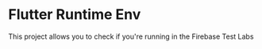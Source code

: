 # Flutter Runtime Env

This project allows you to check if you're running in the Firebase Test Labs

